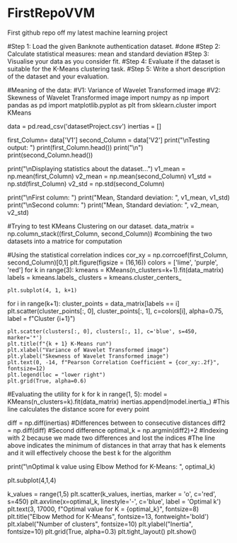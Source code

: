 # FirstRepoVVM
First github repo off my latest machine learning project

#Step 1: Load the given Banknote authentication dataset.
#done
#Step 2: Calculate statistical measures: mean and standard deviation
#Step 3: Visualise your data as you consider fit.
#Step 4: Evaluate if the dataset is suitable for the K-Means clustering task.
#Step 5: Write a short description of the dataset and your evaluation.

#Meaning of the data:
#V1: Variance of Wavelet Transformed image
#V2: Skewness of Wavelet Transformed image
import numpy as np
import pandas as pd
import matplotlib.pyplot as plt
from sklearn.cluster import KMeans

data = pd.read_csv('datasetProject.csv')
inertias = []

first_Column= data['V1']
second_Column = data['V2']
print("\nTesting output: ")
print(first_Column.head())
print("\n")
print(second_Column.head())

print("\nDisplaying statistics about the dataset...")
v1_mean = np.mean(first_Column)
v2_mean = np.mean(second_Column)
v1_std = np.std(first_Column)
v2_std = np.std(second_Column)

print("\nFirst column: ")
print("Mean, Standard deviation: ", v1_mean, v1_std)
print("\nSecond column: ")
print("Mean, Standard deviation: ", v2_mean, v2_std)

#Trying to test KMeans Clustering on our dataset.
data_matrix = np.column_stack((first_Column, second_Column)) #combining the two datasets into a matrice for computation


#Using the statistical correlation indices
cor_xy = np.corrcoef(first_Column, second_Column)[0,1]
plt.figure(figsize = (16,16))
colors = ['lime', 'purple', 'red']
for k in range(3):
    kmeans = KMeans(n_clusters=k+1).fit(data_matrix)
    labels = kmeans.labels_
    clusters = kmeans.cluster_centers_

    plt.subplot(4, 1, k+1)

   for i in range(k+1):
        cluster_points = data_matrix[labels == i]
        plt.scatter(cluster_points[:, 0], cluster_points[:, 1], c=colors[i], alpha=0.75, label = f"Cluster {i+1}")



    plt.scatter(clusters[:, 0], clusters[:, 1], c='blue', s=450, marker='*')
    plt.title(f"{k + 1} K-Means run")
    plt.xlabel("Variance of Wavelet Transformed image")
    plt.ylabel("Skewness of Wavelet Transformed image")
    plt.text(0, -14, f"Pearson Correlation Coefficient = {cor_xy:.2f}", fontsize=12)
    plt.legend(loc = "lower right")
    plt.grid(True, alpha=0.6)


#Evaluating the utility for k
for k in range(1, 5):
    model = KMeans(n_clusters=k).fit(data_matrix)
    inertias.append(model.inertia_) #This line calculates the distance score for every point

diff = np.diff(inertias) #Differences between to consecutive distances
diff2 = np.diff(diff) #Second difference
optimal_k = np.argmin(diff2)+2 #Indexing with 2 because we made two differences and lost the indices
#The line above indicates the minimum of distances in that array that has k elements and it will effectively choose the best k for the algorithm

print("\nOptimal k value using Elbow Method for K-Means: ", optimal_k)

plt.subplot(4,1,4)

k_values = range(1,5)
plt.scatter(k_values, inertias, marker = 'o', c='red', s=450)
plt.axvline(x=optimal_k, linestyle='-', c='blue', label = 'Optimal k')
plt.text(3, 17000, f"Optimal value for K = {optimal_k}", fontsize=8)
plt.title("Elbow Method for K-Means", fontsize=13, fontweight='bold')
plt.xlabel("Number of clusters", fontsize=10)
plt.ylabel("Inertia", fontsize=10)
plt.grid(True, alpha=0.3)
plt.tight_layout()
plt.show()





